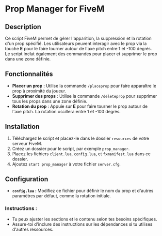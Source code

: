# Prop Manager for FiveM

## Description
Ce script FiveM permet de gérer l'apparition, la suppression et la rotation d'un prop spécifié. Les utilisateurs peuvent interagir avec le prop via la touche **E** pour le faire tourner autour de l'axe pitch entre 1 et -100 degrés. Le script inclut également des commandes pour placer et supprimer le prop dans une zone définie.

## Fonctionnalités
- **Placer un prop** : Utilise la commande `/placeprop` pour faire apparaître le prop à proximité du joueur.
- **Supprimer des props** : Utilise la commande `/deleteprop` pour supprimer tous les props dans une zone définie.
- **Rotation du prop** : Appuie sur **E** pour faire tourner le prop autour de l'axe pitch. La rotation oscillera entre 1 et -100 degrés.
  
## Installation
1. Téléchargez le script et placez-le dans le dossier `resources` de votre serveur FiveM.
2. Créez un dossier pour le script, par exemple `prop_manager`.
3. Placez les fichiers `client.lua`, `config.lua`, et `fxmanifest.lua` dans ce dossier.
4. Ajoutez `start prop_manager` à votre fichier `server.cfg`.

## Configuration
- **`config.lua`** : Modifiez ce fichier pour définir le nom du prop et d'autres paramètres par défaut, comme la rotation initiale.


### Instructions :
- Tu peux ajuster les sections et le contenu selon tes besoins spécifiques.
- Assure-toi d'inclure des instructions sur les dépendances si tu utilises d'autres ressources.

